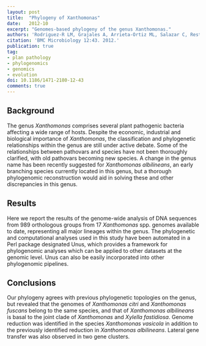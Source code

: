 ```yaml
---
layout: post
title:  "Phylogeny of Xanthomonas"
date:   2012-10
excerpt: "Genomes-based phylogeny of the genus Xanthomonas."
authors: 'Rodriguez-R LM, Grajales A, Arrieta-Ortiz ML, Salazar C, Restrepo S, Bernal A.'
citation: 'BMC Microbiology 12:43. 2012.'
publication: true
tag:
- plan pathology
- phylogenomics
- genomics
- evolution
doi: 10.1186/1471-2180-12-43
comments: true
---
```


## Background
The genus *Xanthomonas* comprises several plant pathogenic bacteria affecting a wide range of hosts. Despite the economic, industrial and biological importance of *Xanthomonas*, the classification and phylogenetic relationships within the genus are still under active debate. Some of the relationships between pathovars and species have not been thoroughly clarified, with old pathovars becoming new species. A change in the genus name has been recently suggested for *Xanthomonas albilineans*, an early branching species currently located in this genus, but a thorough phylogenomic reconstruction would aid in solving these and other discrepancies in this genus.

## Results
Here we report the results of the genome-wide analysis of DNA sequences from 989 orthologous groups from 17 *Xanthomonas* spp. genomes available to date, representing all major lineages within the genus. The phylogenetic and computational analyses used in this study have been automated in a Perl package designated Unus, which provides a framework for phylogenomic analyses which can be applied to other datasets at the genomic level. Unus can also be easily incorporated into other phylogenomic pipelines.

## Conclusions
Our phylogeny agrees with previous phylogenetic topologies on the genus, but revealed that the genomes of *Xanthomonas citri* and *Xanthomonas fuscans* belong to the same species, and that of *Xanthomonas albilineans* is basal to the joint clade of *Xanthomonas* and *Xylella fastidiosa*. Genome reduction was identified in the species *Xanthomonas vasicola* in addition to the previously identified reduction in *Xanthomonas albilineans*. Lateral gene transfer was also observed in two gene clusters.
